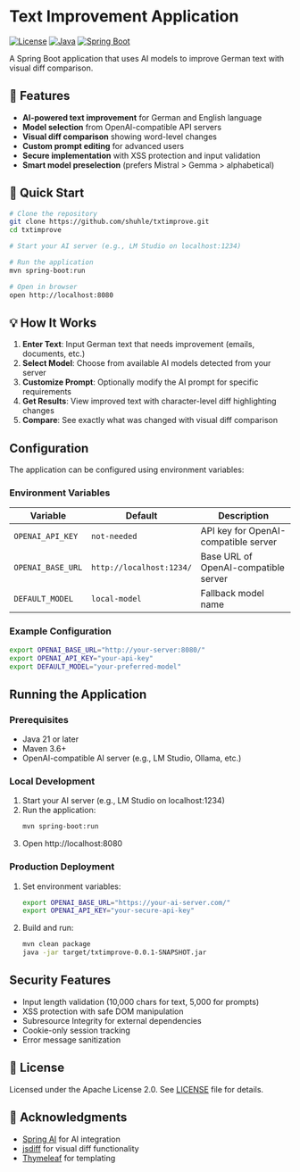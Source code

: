 # Text Improvement Application

[![License](https://img.shields.io/badge/License-Apache%202.0-blue.svg)](https://opensource.org/licenses/Apache-2.0)
[![Java](https://img.shields.io/badge/Java-21+-orange.svg)](https://openjdk.java.net/)
[![Spring Boot](https://img.shields.io/badge/Spring%20Boot-3.2.0-brightgreen.svg)](https://spring.io/projects/spring-boot)

A Spring Boot application that uses AI models to improve German text with visual diff comparison.

## 🌟 Features

- **AI-powered text improvement** for German and English language
- **Model selection** from OpenAI-compatible API servers  
- **Visual diff comparison** showing word-level changes
- **Custom prompt editing** for advanced users
- **Secure implementation** with XSS protection and input validation
- **Smart model preselection** (prefers Mistral > Gemma > alphabetical)

## 🚀 Quick Start

```bash
# Clone the repository
git clone https://github.com/shuhle/txtimprove.git
cd txtimprove

# Start your AI server (e.g., LM Studio on localhost:1234)

# Run the application
mvn spring-boot:run

# Open in browser
open http://localhost:8080
```

## 💡 How It Works

1. **Enter Text**: Input German text that needs improvement (emails, documents, etc.)
2. **Select Model**: Choose from available AI models detected from your server
3. **Customize Prompt**: Optionally modify the AI prompt for specific requirements
4. **Get Results**: View improved text with character-level diff highlighting changes
5. **Compare**: See exactly what was changed with visual diff comparison

## Configuration

The application can be configured using environment variables:

### Environment Variables

| Variable | Default | Description |
|----------|---------|-------------|
| `OPENAI_API_KEY` | `not-needed` | API key for OpenAI-compatible server |
| `OPENAI_BASE_URL` | `http://localhost:1234/` | Base URL of OpenAI-compatible server |
| `DEFAULT_MODEL` | `local-model` | Fallback model name |

### Example Configuration

```bash
export OPENAI_BASE_URL="http://your-server:8080/"
export OPENAI_API_KEY="your-api-key"
export DEFAULT_MODEL="your-preferred-model"
```

## Running the Application

### Prerequisites

- Java 21 or later
- Maven 3.6+
- OpenAI-compatible AI server (e.g., LM Studio, Ollama, etc.)

### Local Development

1. Start your AI server (e.g., LM Studio on localhost:1234)
2. Run the application:
   ```bash
   mvn spring-boot:run
   ```
3. Open http://localhost:8080

### Production Deployment

1. Set environment variables:
   ```bash
   export OPENAI_BASE_URL="https://your-ai-server.com/"
   export OPENAI_API_KEY="your-secure-api-key"
   ```
2. Build and run:
   ```bash
   mvn clean package
   java -jar target/txtimprove-0.0.1-SNAPSHOT.jar
   ```

## Security Features

- Input length validation (10,000 chars for text, 5,000 for prompts)
- XSS protection with safe DOM manipulation
- Subresource Integrity for external dependencies
- Cookie-only session tracking
- Error message sanitization

## 📝 License

Licensed under the Apache License 2.0. See [LICENSE](LICENSE) file for details.

## 🙏 Acknowledgments

- [Spring AI](https://docs.spring.io/spring-ai/reference/) for AI integration
- [jsdiff](https://github.com/kpdecker/jsdiff) for visual diff functionality
- [Thymeleaf](https://www.thymeleaf.org/) for templating
